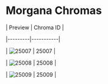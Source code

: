 # Morgana Chromas


| Preview | Chroma ID |

|---------|-----------|

| ![25007](https://raw.communitydragon.org/latest/plugins/rcp-be-lol-game-data/global/default/v1/champion-chroma-images/25/25007.png) | 25007 |

| ![25008](https://raw.communitydragon.org/latest/plugins/rcp-be-lol-game-data/global/default/v1/champion-chroma-images/25/25008.png) | 25008 |

| ![25009](https://raw.communitydragon.org/latest/plugins/rcp-be-lol-game-data/global/default/v1/champion-chroma-images/25/25009.png) | 25009 |